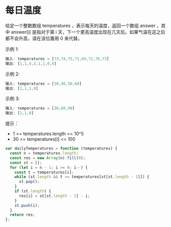 # 每日温度

给定一个整数数组 temperatures ，表示每天的温度，返回一个数组 answer ，其中 answer[i] 是指对于第 i 天，下一个更高温度出现在几天后。如果气温在这之后都不会升高，请在该位置用 0 来代替。

示例 1:

```js
输入: temperatures = [73,74,75,71,69,72,76,73]
输出: [1,1,4,2,1,1,0,0]
```

示例 2:

```js
输入: temperatures = [30,40,50,60]
输出: [1,1,1,0]
```

示例 3:

```js
输入: temperatures = [30,60,90]
输出: [1,1,0]
```

提示：

- 1 <= temperatures.length <= 10^5
- 30 <= temperatures[i] <= 100

```js
var dailyTemperatures = function (temperatures) {
  const n = temperatures.length;
  const res = new Array(n).fill(0);
  const st = [];
  for (let i = n - 1; i >= 0; i--) {
    const t = temperatures[i];
    while (st.length && t >= temperatures[st[st.length - 1]]) {
      st.pop();
    }
    if (st.length) {
      res[i] = st[st.length - 1] - i;
    }
    st.push(i);
  }
  return res;
};
```
